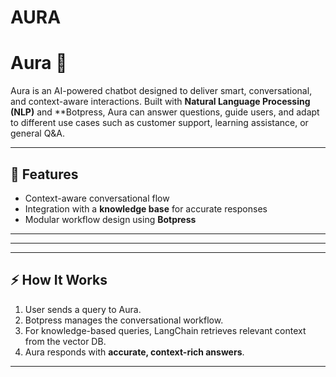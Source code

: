 # AURA
# Aura 🤖  
Aura is an AI-powered chatbot designed to deliver smart, conversational, and context-aware interactions. Built with **Natural Language Processing (NLP)** and **Botpress, Aura can answer questions, guide users, and adapt to different use cases such as customer support, learning assistance, or general Q&A.  

---

## 🚀 Features  
- Context-aware conversational flow  
- Integration with a **knowledge base** for accurate responses  
- Modular workflow design using **Botpress**   

---


---


---

## ⚡ How It Works  
1. User sends a query to Aura.  
2. Botpress manages the conversational workflow.  
3. For knowledge-based queries, LangChain retrieves relevant context from the vector DB.  
4. Aura responds with **accurate, context-rich answers**.  

---


